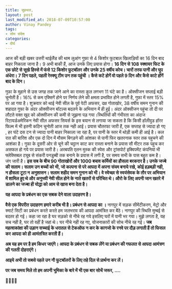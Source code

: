 ```yaml
---
title: सुप्रभात,
layout: post
last_modified_at: 2018-07-09T10:57:00
author: Vinay Pandey
tags:
- सोम संदेश
categories:
- दीर्घ
---
```

आज की बड़ी खबर उत्तरी थाईलैंड की थाम लुआंग गुफा से 4 किशोर फुटबाल खिलाड़ियों का 16 दिन बाद बाहर निकाला जाना है। 9 अभी बाकी हैं, आज उनके लिए प्रयास होगा। **16 दिन से 108 स्क्वायर फिट के एक छोटे से सूखे हिस्से में फंसे 12 किशोर फुटबॉलर और उनके 25 वर्षीय कोच। चारों तरफ पानी और घुप अंधेरा। 7 दिन पहले, पहली रेस्क्यू टीम उन तक पहुंची । कैसे कटे होगें वो पहले 9 दिन और कैसे काटे होंगें बाद के दिन।** 

गुफा के मुहाने से उस जगह तक जाने आने का रास्ता कुल लगभग 11 घंटे का है। ऑक्सीजन सप्लाई बड़ी चुनोती है। 16% से कम एक्सिगें होने पर निर्णय लेने की क्षमता प्रभावित होने लगती है, गुफा में स्तर 15% पर आ गया है। शुक्रवार को थाई नेवी सील के पूर्व पेटी अफसर, दक्ष गोताखोर, 38 वर्षीय समन गुनान की शहादत गुफा के अंदर ऑक्सीजन बॉटल्स बदलने के अभियान में ही हुई। अंदर ऑक्सीजन पहुंचा तो दी पर लौटते वक्त खुद को ऑक्सीजन की कमी से जूझना पड़ गया।स्थितियों की गंभीरता का अंदाज रिटायर्डअमेरिकन नेवी सील अफसर सियर्स के इस बयान से लगाया जा सकता है कि किसी हॉलीवुड हॉरर फिल्म में भी इतनी कठिन चुनोती आज तक नही आई। प्रयास चौतरफा जारी हैं, एक सप्ताह से ज्यादा हो गए , हर घंटे दस टन से ज्यादा पानी बाहर निकाला जा रहा है, पर पानी के स्तर में थोड़ी कमी ही आई है। कल रात की बारिश और एक दो दिन में मौसम बिगड़ने की आंशका से पानी फिर खतरनाक स्तर तक पहुचने की आशंका है। गुफा के दूसरी ओर से चूने की चट्टान काट कर रास्ता बनाने के प्रयास सौ मीटर तक पहुच कर असफल हो गये पर प्रयास जारी है। अरबपति एलन मुस्क की स्पेस और ट्रांसपोर्ट इक्विपमेंट कंपनियां भी फ्लेक्सिबल ट्यूब से संकरी पनडुब्बी तक बनाने के प्रयास में लगी है, पर समय सभी के पास बहुत कम है। जंग जारी है। 
**इस सब के बीच 90 गोताखोरों और 1000 बचाव कर्मियों का हौसला बरकरार है। उनके जज्बे की सलाम। सलाम उन बच्चों को भी, जो कल्पना से परे आपदा में अपना संयम बनाये रखे, कोई हड़बड़ी नही, न हौसला टूटा न अनुशासन। सलाम शहीद समन गुनान को भी। वे स्वेच्छा से स्वयंसेवक के तौर पर अभियान में शामिल हुए थे और अनुभवी नेवी सील होने के नाते खतरों से परिचित थे। औरो के लिए अपनी जान खतरे में डालने का जज्बा ही योद्धा को आम से खास बना देता है।**

**यह आपदा के प्रबंधन का एक सबक देने वाला उदाहरण है।**

**वैसे एक विपरीत उदाहरण हमारे करीब भी है। प्रबंधन से आपदा का ।** नागपुर में सड़क सीमेंटीकरण, मेट्रो और स्मार्ट सिटी का प्रबंधन करते करते हम जलभराव की आपदा आमंत्रित कर बैठे। नागपुर की स्थिति मुम्बई से बदतर हो गई। कहा जा रहा है घर सड़को से नीचे रह गये इसलिए घरों में पानी भर गया। मुझे लगता है, यह सच नही है, घर तो वहीं है जहां थे। घर नीचे नही रह गए, योजनाकारों की सोच नीचे रह गई।   **जब महत्वाकांक्षा की उड़ान सच्चाई के धरातल से टेकऑफ न कर के कागजो के रनवे पर दौड़ लगाती हैं तो फिसल कर आपदा को ही  आमंतत्रित करती हैं।**

**अब यह हम पर है हम किधर जाएंगे। आपदा के प्रबंधन से सबक लेंगे या प्रबंधन की गफलत से आपदा आमंत्रण की गलती दोहराएंगे।**

**आइये अभी तो सबसे पहले उन नौ फुटबॉलरों के लिए तहे दिल से प्रार्थना कर लें।**

**पर जब समय मिले तो हम  अपनी भूमिका के बारे में भी एक बार सोचें जरूर, ....**

🙏🌷🌷🙏


